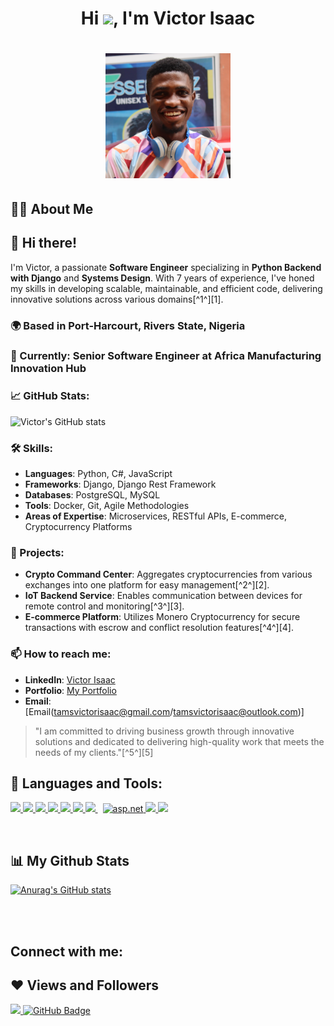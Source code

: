### <h1 align="center">Hi <img src="https://raw.githubusercontent.com/MartinHeinz/MartinHeinz/master/wave.gif" width="30px">, I'm Victor Isaac</h1>

<h1 align="center"><a href="#"><img width="200" height="200" src="profile-loader.jpg"/></a></h1>

## 🙋‍♂️ About Me

## 👋 Hi there!
I'm Victor, a passionate **Software Engineer** specializing in **Python Backend with Django** and **Systems Design**. With 7 years of experience, I've honed my skills in developing scalable, maintainable, and efficient code, delivering innovative solutions across various domains[^1^][1].

### 🌍 Based in Port-Harcourt, Rivers State, Nigeria

### 💼 Currently: Senior Software Engineer at Africa Manufacturing Innovation Hub

### 📈 GitHub Stats:
![Victor's GitHub stats](https://github-readme-stats.vercel.app/api?username=victor-isaac&show_icons=true&theme=radical)

### 🛠️ Skills:
- **Languages**: Python, C#, JavaScript
- **Frameworks**: Django, Django Rest Framework
- **Databases**: PostgreSQL, MySQL
- **Tools**: Docker, Git, Agile Methodologies
- **Areas of Expertise**: Microservices, RESTful APIs, E-commerce, Cryptocurrency Platforms

### 🚀 Projects:
- **Crypto Command Center**: Aggregates cryptocurrencies from various exchanges into one platform for easy management[^2^][2].
- **IoT Backend Service**: Enables communication between devices for remote control and monitoring[^3^][3].
- **E-commerce Platform**: Utilizes Monero Cryptocurrency for secure transactions with escrow and conflict resolution features[^4^][4].

### 📫 How to reach me:
- **LinkedIn**: [Victor Isaac](https://www.linkedin.com/in/victor-isaac)
- **Portfolio**: [My Portfolio](https:victhereum.github.io)
- **Email**: [Email(tamsvictorisaac@gmail.com/tamsvictorisaac@outlook.com)]

> "I am committed to driving business growth through innovative solutions and dedicated to delivering high-quality work that meets the needs of my clients."[^5^][5]


## 🚀 Languages and Tools:

<p align="left"> 
    <a href="https://www.python.org" target="_blank"> <img src="https://img.icons8.com/color/48/000000/python.png"/> </a>
    <a href="https://docs.microsoft.com/en-us/dotnet/csharp/" target="_blank"> <img src="https://img.icons8.com/color/48/000000/c-sharp-logo.png"/> </a>
    <a href="https://developer.mozilla.org/en-US/docs/Web/JavaScript" target="_blank"> <img src="https://img.icons8.com/color/48/000000/javascript.png"/> </a> 
    <a href="https://www.w3.org/html/" target="_blank"> <img src="https://img.icons8.com/color/48/000000/html-5.png"/> </a> 
    <a href="https://www.w3schools.com/css/" target="_blank"> <img src="https://img.icons8.com/color/48/000000/css3.png"/> </a> 
    <a href="https://getbootstrap.com" target="_blank"> <img src="https://img.icons8.com/color/48/000000/bootstrap.png"/> </a> 
    <a style="padding-right:8px;" href="https://djangoproject.com" target="_blank"> <img src="https://img.icons8.com/material-outlined/48/ffb400/django.png"/> </a> 
    <a href="https://docs.microsoft.com/en-us/aspnet/core/?view=aspnetcore-6.0" target="_blank"> <img src="https://img.icons8.com/fluency-systems-filled/48/ffb400/asp.png" alt="asp.net" width="48" height="48"/> </a> 
    <a href="https://docs.soliditylang.org/en/v0.8.15/" target="_blank"> <img src="https://img.icons8.com/ios-filled/48/ffb400/solidity.png"/> </a>    
    <a href="https://git-scm.com/" target="_blank"> <img src="https://img.icons8.com/color/48/000000/git.png"/> </a> 
</p>

<br/>

## 📊 My Github Stats

[![Anurag's GitHub stats](https://github-readme-stats.vercel.app/api?username=victhereum&hide=prs&count_private=true&show_icons=true&theme=radical)](https://github.com/anuraghazra/github-readme-stats)

<!-- ## ✨ Top Languages Card -->

<!-- [![Top Langs](https://github-readme-stats.vercel.app/api/top-langs/?username=victhereum&layout=compact)](https://github.com/anuraghazra/github-readme-stats) -->

<br/>
<br/>

## Connect with me:

## ❤ Views and Followers

<a href="https://github.com/Meghna-DAS/github-profile-views-counter">
    <img src="https://komarev.com/ghpvc/?username=victhereum">
</a>
<a href="https://github.com/victhereum?tab=followers"><img src="https://img.shields.io/github/followers/SubhamRaoniar28?label=Followers&style=social" alt="GitHub Badge"></a>


<!--
**mittalsam98/mittalsam98** is a ✨ _special_ ✨ repository because its `README.md` (this file) appears on your GitHub profile.

Here are some ideas to get you started:

- 🔭 I’m currently working on ...
- 🌱 I’m currently learning ...
- 👯 I’m looking to collaborate on ...
- 🤔 I’m looking for help with ...
- 💬 Ask me about ...
- 📫 How to reach me: ...
- 😄 Pronouns: ...
- ⚡ Fun fact: ...
-->
